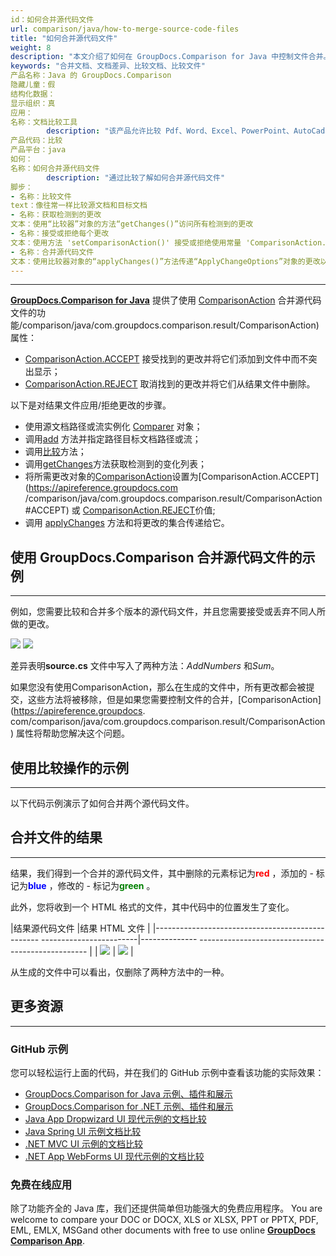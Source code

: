 ```yaml
---
id：如何合并源代码文件
url: comparison/java/how-to-merge-source-code-files
title: "如何合并源代码文件"
weight: 8
description: "本文介绍了如何在 GroupDocs.Comparison for Java 中控制文件合并。"
keywords: "合并文档、文档差异、比较文档、比较文件"
产品名称：Java 的 GroupDocs.Comparison
隐藏儿童：假
结构化数据：
显示组织：真
应用：
名称：文档比较工具
        description: "该产品允许比较 Pdf、Word、Excel、PowerPoint、AutoCad、图像、代码和更多文件格式。比较 API 还支持接受或拒绝更改、提取文档信息和生成比较报告"
产品代码：比较
产品平台：java
如何：
名称：如何合并源代码文件
        description: "通过比较了解如何合并源代码文件"
脚步：
- 名称：比较文件
text：像往常一样比较源文档和目标文档
- 名称：获取检测到的更改
文本：使用“比较器”对象的方法“getChanges()”访问所有检测到的更改
- 名称：接受或拒绝每个更改
文本：使用方法 'setComparisonAction()' 接受或拒绝使用常量 'ComparisonAction.ACCEPT' 和 'ComparisonAction.REJECT' 的每个更改
- 名称：合并源代码文件
文本：使用比较器对象的“applyChanges()”方法传递“ApplyChangeOptions”对象的更改以应用更改
---
```


***

[**GroupDocs.Comparison for Java**](https://products.groupdocs.com/comparison/java) 提供了使用 [ComparisonAction](https://apireference.groupdocs.com) 合并源代码文件的功能/comparison/java/com.groupdocs.comparison.result/ComparisonAction) 属性：

* [ComparisonAction.ACCEPT](https://apireference.groupdocs.com/comparison/java/com.groupdocs.comparison.result/ComparisonAction#ACCEPT) 接受找到的更改并将它们添加到文件中而不突出显示；
* [ComparisonAction.REJECT](https://apireference.groupdocs.com/comparison/java/com.groupdocs.comparison.result/ComparisonAction#REJECT) 取消找到的更改并将它们从结果文件中删除。

以下是对结果文件应用/拒绝更改的步骤。

* 使用源文档路径或流实例化 [Comparer](https://apireference.groupdocs.com/comparison/java/com.groupdocs.comparison/Comparer) 对象；
* 调用[add](https://apireference.groupdocs.com/comparison/java/com.groupdocs.comparison/Comparer#add(java.lang.String)) 方法并指定路径目标文档路径或流；
* 调用[比较](https://apireference.groupdocs.com/comparison/java/com.groupdocs.comparison/Comparer#compare())方法；
* 调用[getChanges](https://apireference.groupdocs.com/comparison/java/com.groupdocs.comparison/Comparer#getChanges())方法获取检测到的变化列表；
* 将所需更改对象的[ComparisonAction](https://apireference.groupdocs.com/comparison/java/com.groupdocs.comparison.result/ComparisonAction)设置为[ComparisonAction.ACCEPT](https://apireference.groupdocs.com /comparison/java/com.groupdocs.comparison.result/ComparisonAction#ACCEPT) 或 [ComparisonAction.REJECT](https://apireference.groupdocs.com/comparison/java/com.groupdocs.comparison.result/ComparisonAction#REJECT)价值;
* 调用 [applyChanges](https://apireference.groupdocs.com/comparison/java/com.groupdocs.comparison/Comparer#applyChanges(java.io.OutputStream,%20com.groupdocs.comparison.options.ApplyChangeOptions)) 方法和将更改的集合传递给它。

## 使用 GroupDocs.Comparison 合并源代码文件的示例

---

例如，您需要比较和合并多个版本的源代码文件，并且您需要接受或丢弃不同人所做的更改。

![](comparison/java/images/how-to-merge-source-code-file-source.png)
![](comparison/java/images/how-to-merge-source-code-file-target.png)

差异表明**source.cs** 文件中写入了两种方法：*AddNumbers* 和*Sum*。

如果您没有使用ComparisonAction，那么在生成的文件中，所有更改都会被提交，这些方法将被移除，但是如果您需要控制文件的合并，[ComparisonAction](https://apireference.groupdocs. com/comparison/java/com.groupdocs.comparison.result/ComparisonAction) 属性将帮助您解决这个问题。

## 使用比较操作的示例

---

以下代码示例演示了如何合并两个源代码文件。

<script src="https://gist.github.com/groupdocs-comparison-gists/0eada62d9c41ac852ad8ff18951e8abc.js"></script>

## 合并文件的结果

---

结果，我们得到一个合并的源代码文件，其中删除的元素标记为<font color="red">**red**</font> ，添加的 - 标记为<font color="blue">**blue**</font> ，修改的 - 标记为<font color="green">**green**</font> 。

此外，您将收到一个 HTML 格式的文件，其中代码中的位置发生了变化。

|结果源代码文件 |结果 HTML 文件 |
|------------------------------------------------- ------------------------|-------------- -------------------------------------------------- |
| ![](比较/java/images/how-to-merge-source-code-file-result-CS.png) | ![](比较/java/images/how-to-merge-source-code-file-result-HTML.png) |

从生成的文件中可以看出，仅删除了两种方法中的一种。

## 更多资源

---
### GitHub 示例
您可以轻松运行上面的代码，并在我们的 GitHub 示例中查看该功能的实际效果：

* [GroupDocs.Comparison for Java 示例、插件和展示](https://github.com/groupdocs-comparison/GroupDocs.Comparison-for-Java)
* [GroupDocs.Comparison for .NET 示例、插件和展示](https://github.com/groupdocs-comparison/GroupDocs.Comparison-for-.NET)
* [Java App Dropwizard UI 现代示例的文档比较](https://github.com/groupdocs-comparison/GroupDocs.Comparison-for-Java-Dropwizard)
* [Java Spring UI 示例文档比较](https://github.com/groupdocs-comparison/GroupDocs.Comparison-for-Java-Spring)
* [.NET MVC UI 示例的文档比较](https://github.com/groupdocs-comparison/GroupDocs.Comparison-for-.NET-MVC)
* [.NET App WebForms UI 现代示例的文档比较](https://github.com/groupdocs-comparison/GroupDocs.Comparison-for-.NET-WebForms)
    


### 免费在线应用
除了功能齐全的 Java 库，我们还提供简单但功能强大的免费应用程序。
You are welcome to compare your DOC or DOCX, XLS or XLSX, PPT or PPTX, PDF, EML, EMLX, MSGand other documents with free to use online **[GroupDocs Comparison App](https://products.groupdocs.app/comparison)**.

